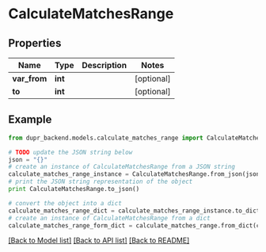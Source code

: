 # CalculateMatchesRange


## Properties
Name | Type | Description | Notes
------------ | ------------- | ------------- | -------------
**var_from** | **int** |  | [optional] 
**to** | **int** |  | [optional] 

## Example

```python
from dupr_backend.models.calculate_matches_range import CalculateMatchesRange

# TODO update the JSON string below
json = "{}"
# create an instance of CalculateMatchesRange from a JSON string
calculate_matches_range_instance = CalculateMatchesRange.from_json(json)
# print the JSON string representation of the object
print CalculateMatchesRange.to_json()

# convert the object into a dict
calculate_matches_range_dict = calculate_matches_range_instance.to_dict()
# create an instance of CalculateMatchesRange from a dict
calculate_matches_range_form_dict = calculate_matches_range.from_dict(calculate_matches_range_dict)
```
[[Back to Model list]](../README.md#documentation-for-models) [[Back to API list]](../README.md#documentation-for-api-endpoints) [[Back to README]](../README.md)



